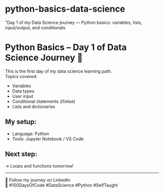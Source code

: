 # python-basics-data-science
"Day 1 of my Data Science journey — Python basics: variables, lists, input/output, and conditionals
# Python Basics – Day 1 of Data Science Journey 🚀

This is the first day of my data science learning path.  
Topics covered:
- Variables
- Data types
- User input
- Conditional statements (if/else)
- Lists and dictionaries

## My setup:
- Language: Python
- Tools: Jupyter Notebook / VS Code

## Next step:
→ Loops and functions tomorrow!

---

🔗 Follow my journey on LinkedIn  
🧠 #100DaysOfCode #DataScience #Python #SelfTaught
